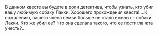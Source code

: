 В данном квесте вы будете в роли детектива, чтобы узнать, кто убил вашу любимую собаку Лакки. Хорошего прохождения квеста!
...К сожалению, вашего члена семьи больше не стало вживых - собаки Лакки. Кто же убил ее? Что она сделала такого, что ее постигла жта учесть?...
